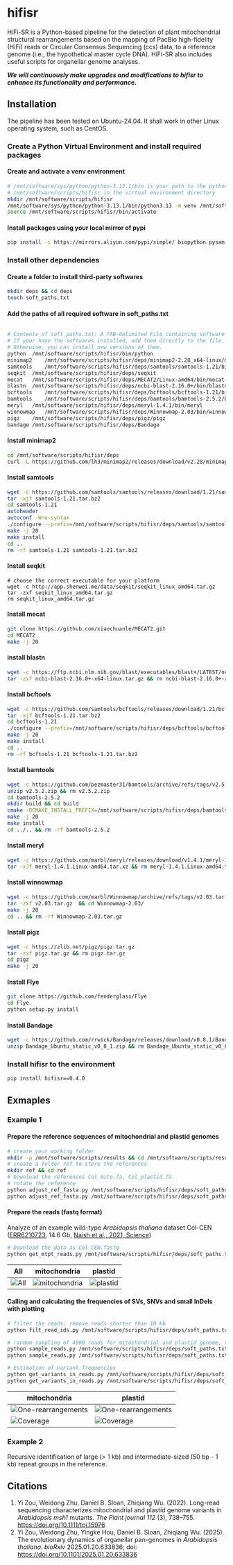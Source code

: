 # hifisr

HiFi-SR is a Python-based pipeline for the detection of plant mitochondrial structural rearrangements based on the mapping of PacBio high-fidelity (HiFi) reads or Circular Consensus Sequencing (ccs) data, to a reference genome (i.e., the hypothetical master cycle DNA). HiFi-SR also includes useful scripts for organellar genome analyses.

***We will continuously make upgrades and modifications to hifisr to enhance its functionality and performance.***

## Installation

The pipeline has been tested on Ubuntu-24.04. It shall work in other Linux operating system, such as CentOS.

### Create a Python Virtual Environment and install required packages

#### Create and activate a venv environment

```bash
# /mnt/software/sys/python/python-3.13.1/bin is your path to the python executable
# /mnt/software/scripts/hifisr in the virtual environment directory
mkdir /mnt/software/scripts/hifisr
/mnt/software/sys/python/python-3.13.1/bin/python3.13 -m venv /mnt/software/scripts/hifisr
source /mnt/software/scripts/hifisr/bin/activate
```

#### Install packages using your local mirror of pypi

```bash
pip install -i https://mirrors.aliyun.com/pypi/simple/ biopython pysam pandas numpy openpyxl xlsxwriter matplotlib polars
```

### Install other dependencies

#### Create a folder to install third-party softwares

```bash
mkdir deps && cd deps
touch soft_paths.txt
```

#### Add the paths of all required software in soft_paths.txt

```bash

# Contents of soft_paths.txt: A TAB-delimited File containing software names, and the path to the executable.
# If your have the softwares installed, add them directly to the file.
# Otherwise, you can install new versions of them.
python	/mnt/software/scripts/hifisr/bin/python
minimap2	/mnt/software/scripts/hifisr/deps/minimap2-2.28_x64-linux/minimap2
samtools	/mnt/software/scripts/hifisr/deps/samtools/samtools-1.21/bin/samtools
seqkit	/mnt/software/scripts/hifisr/deps/seqkit
mecat	/mnt/software/scripts/hifisr/deps/MECAT2/Linux-amd64/bin/mecat.pl
blastn	/mnt/software/scripts/hifisr/deps/ncbi-blast-2.16.0+/bin/blastn
bcftools	/mnt/software/scripts/hifisr/deps/bcftools/bcftools-1.21/bin/bcftools
bamtools	/mnt/software/scripts/hifisr/deps/bamtools/bamtools-2.5.2/bin/bamtools
meryl	/mnt/software/scripts/hifisr/deps/meryl-1.4.1/bin/meryl
winnowmap	/mnt/software/scripts/hifisr/deps/Winnowmap-2.03/bin/winnowmap
pigz	/mnt/software/scripts/hifisr/deps/pigz/pigz
bandage	/mnt/software/scripts/hifisr/deps/Bandage
```

#### Install minimap2

```bash
cd /mnt/software/scripts/hifisr/deps
curl -L https://github.com/lh3/minimap2/releases/download/v2.28/minimap2-2.28_x64-linux.tar.bz2 | tar -jxvf -
```

#### Install samtools

```bash
wget -c https://github.com/samtools/samtools/releases/download/1.21/samtools-1.21.tar.bz2
tar -xjf samtools-1.21.tar.bz2
cd samtools-1.21
autoheader
autoconf -Wno-syntax
./configure --prefix=/mnt/software/scripts/hifisr/deps/samtools/samtools-1.21
make -j 20
make install
cd ..
rm -rf samtools-1.21 samtools-1.21.tar.bz2
```

#### Install seqkit

```
# choose the correct executable for your platform
wget -c http://app.shenwei.me/data/seqkit/seqkit_linux_amd64.tar.gz
tar -zxf seqkit_linux_amd64.tar.gz
rm seqkit_linux_amd64.tar.gz
```

#### Install mecat

```bash
git clone https://github.com/xiaochuanle/MECAT2.git
cd MECAT2
make -j 20
```

#### install blastn

```bash
wget -c https://ftp.ncbi.nlm.nih.gov/blast/executables/blast+/LATEST/ncbi-blast-2.16.0+-x64-linux.tar.gz
tar -zxf ncbi-blast-2.16.0+-x64-linux.tar.gz && rm ncbi-blast-2.16.0+-x64-linux.tar.gz
```

#### Install bcftools

```bash
wget -c https://github.com/samtools/bcftools/releases/download/1.21/bcftools-1.21.tar.bz2
tar -xjf bcftools-1.21.tar.bz2
cd bcftools-1.21
./configure --prefix=/mnt/software/scripts/hifisr/deps/bcftools/bcftools-1.21
make -j 20
make install
cd ..
rm -rf bcftools-1.21 bcftools-1.21.tar.bz2
```

#### Install bamtools

```bash
wget -c https://github.com/pezmaster31/bamtools/archive/refs/tags/v2.5.2.zip
unzip v2.5.2.zip && rm v2.5.2.zip 
cd bamtools-2.5.2
mkdir build && cd build
cmake -DCMAKE_INSTALL_PREFIX=/mnt/software/scripts/hifisr/deps/bamtools/bamtools-2.5.2 ..
make -j 20
make install
cd ../.. && rm -rf bamtools-2.5.2

```

#### Install meryl

```bash
wget -c https://github.com/marbl/meryl/releases/download/v1.4.1/meryl-1.4.1.Linux-amd64.tar.xz
tar -xJf meryl-1.4.1.Linux-amd64.tar.xz && rm meryl-1.4.1.Linux-amd64.tar.xz
```

#### Install winnowmap

```bash
wget -c https://github.com/marbl/Winnowmap/archive/refs/tags/v2.03.tar.gz
tar -zxf v2.03.tar.gz  && cd Winnowmap-2.03/
make -j 20
cd .. && rm -rf Winnowmap-2.03.tar.gz
```

#### Install pigz

```bash
wget -c https://zlib.net/pigz/pigz.tar.gz
tar -zxf pigz.tar.gz && rm pigz.tar.gz
cd pigz
make -j 20
```

#### Install Flye

```bash
git clone https://github.com/fenderglass/Flye
cd Flye
python setup.py install
```

#### Install Bandage

```bash
wget -c https://github.com/rrwick/Bandage/releases/download/v0.8.1/Bandage_Ubuntu_static_v0_8_1.zip
unzip Bandage_Ubuntu_static_v0_8_1.zip && rm Bandage_Ubuntu_static_v0_8_1.zip sample_LastGraph
```

### Install hifisr to the environment

```bash
pip install hifisr==0.4.0
```

## Exmaples

### Example 1

#### Prepare the reference sequences of mitochondrial and plastid genomes

```bash
# create your working folder
mkdir -p /mnt/software/scripts/results && cd /mnt/software/scripts/results
# create a folder ref to store the references
mkdir ref && cd ref
# Download the references Col_mito.fa, Col_plastid.fa.
# rotate the reference
python adjust_ref_fasta.py /mnt/software/scripts/hifisr/deps/soft_paths.txt mito Col_mito.fa
python adjust_ref_fasta.py /mnt/software/scripts/hifisr/deps/soft_paths.txt plastid Col_plastid.fa
```

#### Prepare the reads (fastq format)

Analyze of an example wild-type *Arabidopsis thaliana* dataset Col-CEN ([ERR6210723](https://www.ncbi.nlm.nih.gov/sra/ERR6210723), 14.6 Gb, [Naish et al., 2021, Science](https://www.science.org/doi/10.1126/science.abi7489))

```bash
# Download the data as Col-CEN.fastq
python get_mtpt_reads.py /mnt/software/scripts/hifisr/deps/soft_paths.txt ATHiFi001 /mnt/software/scripts/results/mito_rotated_293434.fasta /mnt/software/scripts/results/plastid_rotated_61049.fasta /mnt/software/scripts/results/Col-CEN.fastq 32
```

| All                                                       | mitochondria                                                        | plastid                                                           |
| --------------------------------------------------------- | ------------------------------------------------------------------- | ----------------------------------------------------------------- |
| ![All](examples/example_1/all_length_qual_distribution.jpg) | ![mitochondria](examples/example_1/mito_length_qual_distribution.jpg) | ![plastid](examples/example_1/plastid_length_qual_distribution.jpg) |

#### Calling and calculating the frequencies of SVs, SNVs and small InDels with plotting

```bash
# filter the reads: remove reads shorter than 10 kb
python filt_read_ids.py /mnt/software/scripts/hifisr/deps/soft_paths.txt ATHiFi001 mito_id_length_qual.txt plastid_id_length_qual.txt 10000 0

# random sampling of 4000 reads for mitochondrial and plastid genome, respectively
python sample_reads.py /mnt/software/scripts/hifisr/deps/soft_paths.txt ATHiFi001 mito filt_L10K_mito_id_length_qual.txt 4000
python sample_reads.py /mnt/software/scripts/hifisr/deps/soft_paths.txt ATHiFi001 plastid filt_L10K_plastid_id_length_qual.txt 4000

# Estimation of variant frequencies
python get_variants_in_reads.py /mnt/software/scripts/hifisr/deps/soft_paths.txt ATHiFi001 mito run_1 /mnt/software/scripts/results/mito_rotated_293434.fasta /mnt/software/scripts/results/ATHiFi001/reads/sample_reads/sample_4000_mito.fastq 32
python get_variants_in_reads.py /mnt/software/scripts/hifisr/deps/soft_paths.txt ATHiFi001 plastid run_1 /mnt/software/scripts/results/plastid_rotated_61049.fasta /mnt/software/scripts/results/ATHiFi001/reads/sample_reads/sample_4000_plastid.fastq 32
```

| mitochondria                                                           | plastid                                                                   |
| ---------------------------------------------------------------------- | ------------------------------------------------------------------------- |
| ![One-rearrangements](examples/example_1/mito_bubble_type_2_rep_raw.jpg) | ![One-rearrangements](examples/example_1/plastid_bubble_type_2_rep_raw.jpg) |
| ![Coverage](examples/example_1/mito_coverage_plot.jpg)                   | ![Coverage](examples/example_1/plastid_coverage_plot.jpg)                   |

### Example 2

Recursive identification of large (> 1 kb) and intermediate-sized (50 bp - 1 kb) repeat groups in the reference.

## Citations

1. Yi Zou, Weidong Zhu, Daniel B. Sloan, Zhiqiang Wu. (2022). Long-read sequencing characterizes mitochondrial and plastid genome variants in *Arabidopsis msh1* mutants. *The Plant journal* *112* (3), 738–755. https://doi.org/10.1111/tpj.15976
2. Yi Zou, Weidong Zhu, Yingke Hou, Daniel B. Sloan, Zhiqiang Wu. (2025). The evolutionary dynamics of organellar pan-genomes in *Arabidopsis thaliana*. *bioRxiv* 2025.01.20.633836; doi: https://doi.org/10.1101/2025.01.20.633836
